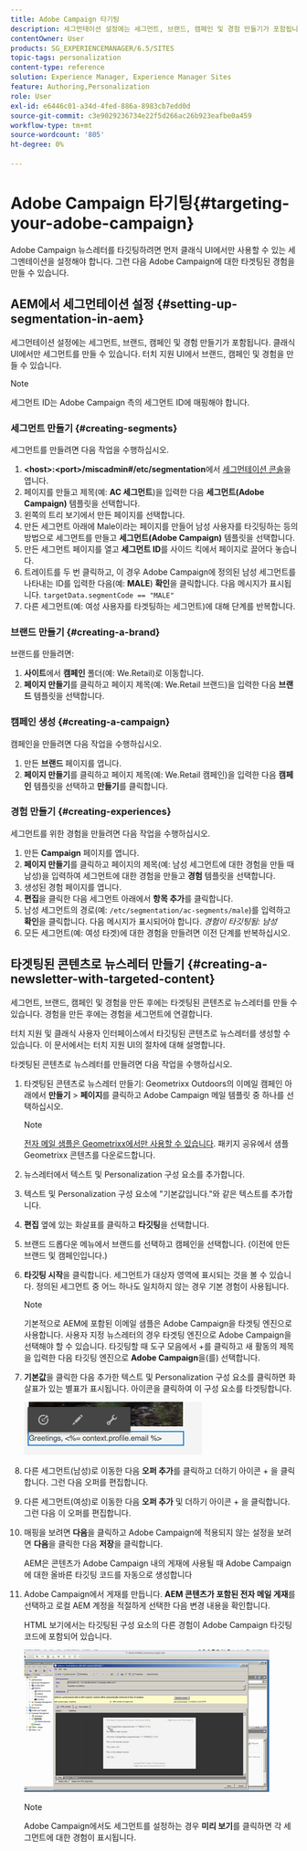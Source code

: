 ```yaml
---
title: Adobe Campaign 타기팅
description: 세그먼테이션 설정에는 세그먼트, 브랜드, 캠페인 및 경험 만들기가 포함됩니다.
contentOwner: User
products: SG_EXPERIENCEMANAGER/6.5/SITES
topic-tags: personalization
content-type: reference
solution: Experience Manager, Experience Manager Sites
feature: Authoring,Personalization
role: User
exl-id: e6446c01-a34d-4fed-886a-8983cb7edd0d
source-git-commit: c3e9029236734e22f5d266ac26b923eafbe0a459
workflow-type: tm+mt
source-wordcount: '805'
ht-degree: 0%

---
```


# Adobe Campaign 타기팅{#targeting-your-adobe-campaign}

Adobe Campaign 뉴스레터를 타깃팅하려면 먼저 클래식 UI에서만 사용할 수 있는 세그멘테이션을 설정해야 합니다. 그런 다음 Adobe Campaign에 대한 타겟팅된 경험을 만들 수 있습니다.

## AEM에서 세그먼테이션 설정 {#setting-up-segmentation-in-aem}

세그먼테이션 설정에는 세그먼트, 브랜드, 캠페인 및 경험 만들기가 포함됩니다. 클래식 UI에서만 세그먼트를 만들 수 있습니다. 터치 지원 UI에서 브랜드, 캠페인 및 경험을 만들 수 있습니다.

>[!NOTE]
>
>세그먼트 ID는 Adobe Campaign 측의 세그먼트 ID에 매핑해야 합니다.

### 세그먼트 만들기 {#creating-segments}

세그먼트를 만들려면 다음 작업을 수행하십시오.

1. **&lt;host>:&lt;port>/miscadmin#/etc/segmentation**&#x200B;에서 [세그먼테이션 콘솔](http://localhost:4502/miscadmin#/etc/segmentation)을 엽니다.
1. 페이지를 만들고 제목(예: **AC 세그먼트**)을 입력한 다음 **세그먼트(Adobe Campaign)** 템플릿을 선택합니다.
1. 왼쪽의 트리 보기에서 만든 페이지를 선택합니다.
1. 만든 세그먼트 아래에 Male이라는 페이지를 만들어 남성 사용자를 타깃팅하는 등의 방법으로 세그먼트를 만들고 **세그먼트(Adobe Campaign)** 템플릿을 선택합니다.
1. 만든 세그먼트 페이지를 열고 **세그먼트 ID**&#x200B;를 사이드 킥에서 페이지로 끌어다 놓습니다.
1. 트레이트를 두 번 클릭하고, 이 경우 Adobe Campaign에 정의된 남성 세그먼트를 나타내는 ID를 입력한 다음(예: **MALE**) **확인**&#x200B;을 클릭합니다. 다음 메시지가 표시됩니다. `targetData.segmentCode == "MALE"`
1. 다른 세그먼트(예: 여성 사용자를 타겟팅하는 세그먼트)에 대해 단계를 반복합니다.

### 브랜드 만들기 {#creating-a-brand}

브랜드를 만들려면:

1. **사이트**&#x200B;에서 **캠페인** 폴더(예: We.Retail)로 이동합니다.
1. **페이지 만들기**&#x200B;를 클릭하고 페이지 제목(예: We.Retail 브랜드)을 입력한 다음 **브랜드** 템플릿을 선택합니다.

### 캠페인 생성 {#creating-a-campaign}

캠페인을 만들려면 다음 작업을 수행하십시오.

1. 만든 **브랜드** 페이지를 엽니다.
1. **페이지 만들기**&#x200B;를 클릭하고 페이지 제목(예: We.Retail 캠페인)을 입력한 다음 **캠페인** 템플릿을 선택하고 **만들기**&#x200B;를 클릭합니다.

### 경험 만들기 {#creating-experiences}

세그먼트를 위한 경험을 만들려면 다음 작업을 수행하십시오.

1. 만든 **Campaign** 페이지를 엽니다.
1. **페이지 만들기**&#x200B;를 클릭하고 페이지의 제목(예: 남성 세그먼트에 대한 경험을 만들 때 남성)을 입력하여 세그먼트에 대한 경험을 만들고 **경험** 템플릿을 선택합니다.
1. 생성된 경험 페이지를 엽니다.
1. **편집**&#x200B;을 클릭한 다음 세그먼트 아래에서 **항목 추가**&#x200B;를 클릭합니다.
1. 남성 세그먼트의 경로(예: `/etc/segmentation/ac-segments/male`)를 입력하고 **확인**&#x200B;을 클릭합니다. 다음 메시지가 표시되어야 합니다. *경험이 타깃팅됨: 남성*
1. 모든 세그먼트(예: 여성 타겟)에 대한 경험을 만들려면 이전 단계를 반복하십시오.

## 타겟팅된 콘텐츠로 뉴스레터 만들기 {#creating-a-newsletter-with-targeted-content}

세그먼트, 브랜드, 캠페인 및 경험을 만든 후에는 타겟팅된 콘텐츠로 뉴스레터를 만들 수 있습니다. 경험을 만든 후에는 경험을 세그먼트에 연결합니다.

터치 지원 및 클래식 사용자 인터페이스에서 타깃팅된 콘텐츠로 뉴스레터를 생성할 수 있습니다. 이 문서에서는 터치 지원 UI의 절차에 대해 설명합니다.

타겟팅된 콘텐츠로 뉴스레터를 만들려면 다음 작업을 수행하십시오.

1. 타겟팅된 콘텐츠로 뉴스레터 만들기: Geometrixx Outdoors의 이메일 캠페인 아래에서 **만들기** > **페이지**&#x200B;를 클릭하고 Adobe Campaign 메일 템플릿 중 하나를 선택하십시오.

   >[!NOTE]
   >
   >[전자 메일 샘플은 Geometrixx에서만 사용할 수 있습니다](/help/sites-developing/we-retail.md#weretail). 패키지 공유에서 샘플 Geometrixx 콘텐츠를 다운로드합니다.

1. 뉴스레터에서 텍스트 및 Personalization 구성 요소를 추가합니다.
1. 텍스트 및 Personalization 구성 요소에 &quot;기본값입니다.&quot;와 같은 텍스트를 추가합니다.
1. **편집** 옆에 있는 화살표를 클릭하고 **타깃팅**&#x200B;을 선택합니다.
1. 브랜드 드롭다운 메뉴에서 브랜드를 선택하고 캠페인을 선택합니다. (이전에 만든 브랜드 및 캠페인입니다.)
1. **타깃팅 시작**&#x200B;을 클릭합니다. 세그먼트가 대상자 영역에 표시되는 것을 볼 수 있습니다. 정의된 세그먼트 중 어느 하나도 일치하지 않는 경우 기본 경험이 사용됩니다.

   >[!NOTE]
   >
   >기본적으로 AEM에 포함된 이메일 샘플은 Adobe Campaign을 타겟팅 엔진으로 사용합니다. 사용자 지정 뉴스레터의 경우 타겟팅 엔진으로 Adobe Campaign을 선택해야 할 수 있습니다. 타깃팅할 때 도구 모음에서 +를 클릭하고 새 활동의 제목을 입력한 다음 타깃팅 엔진으로 **Adobe Campaign**&#x200B;을(를) 선택합니다.

1. **기본값**&#x200B;을 클릭한 다음 추가한 텍스트 및 Personalization 구성 요소를 클릭하면 화살표가 있는 별표가 표시됩니다. 아이콘을 클릭하여 이 구성 요소를 타겟팅합니다.

   ![chlimage_1-165](assets/chlimage_1-165.png)

1. 다른 세그먼트(남성)로 이동한 다음 **오퍼 추가**&#x200B;를 클릭하고 더하기 아이콘 + 을 클릭합니다. 그런 다음 오퍼를 편집합니다.
1. 다른 세그먼트(여성)로 이동한 다음 **오퍼 추가** 및 더하기 아이콘 + 을 클릭합니다. 그런 다음 이 오퍼를 편집합니다.
1. 매핑을 보려면 **다음**&#x200B;을 클릭하고 Adobe Campaign에 적용되지 않는 설정을 보려면 **다음**&#x200B;을 클릭한 다음 **저장**&#x200B;을 클릭합니다.

   AEM은 콘텐츠가 Adobe Campaign 내의 게재에 사용될 때 Adobe Campaign에 대한 올바른 타깃팅 코드를 자동으로 생성합니다

1. Adobe Campaign에서 게재를 만듭니다. **AEM 콘텐츠가 포함된 전자 메일 게재**&#x200B;를 선택하고 로컬 AEM 계정을 적절하게 선택한 다음 변경 내용을 확인합니다.

   HTML 보기에서는 타깃팅된 구성 요소의 다른 경험이 Adobe Campaign 타깃팅 코드에 포함되어 있습니다.

   ![chlimage_1-166](assets/chlimage_1-166.png)

   >[!NOTE]
   >
   >Adobe Campaign에서도 세그먼트를 설정하는 경우 **미리 보기**&#x200B;를 클릭하면 각 세그먼트에 대한 경험이 표시됩니다.

